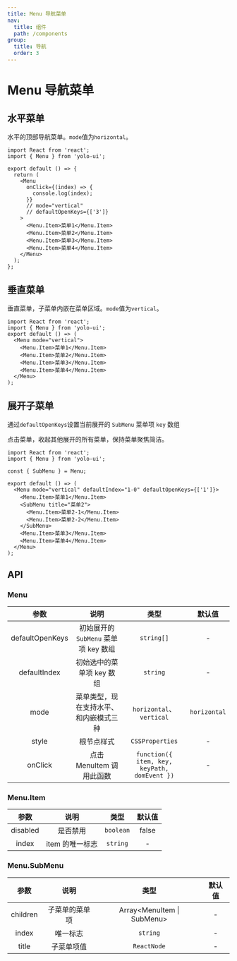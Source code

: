 ```yaml
---
title: Menu 导航菜单
nav:
  title: 组件
  path: /components
group:
  title: 导航
  order: 3
---
```


# Menu 导航菜单

## 水平菜单

水平的顶部导航菜单。`mode`值为`horizontal`。

```tsx
import React from 'react';
import { Menu } from 'yolo-ui';

export default () => {
  return (
    <Menu
      onClick={(index) => {
        console.log(index);
      }}
      // mode="vertical"
      // defaultOpenKeys={['3']}
    >
      <Menu.Item>菜单1</Menu.Item>
      <Menu.Item>菜单2</Menu.Item>
      <Menu.Item>菜单3</Menu.Item>
      <Menu.Item>菜单4</Menu.Item>
    </Menu>
  );
};
```

## 垂直菜单

垂直菜单，子菜单内嵌在菜单区域。`mode`值为`vertical`。

```tsx
import React from 'react';
import { Menu } from 'yolo-ui';
export default () => (
  <Menu mode="vertical">
    <Menu.Item>菜单1</Menu.Item>
    <Menu.Item>菜单2</Menu.Item>
    <Menu.Item>菜单3</Menu.Item>
    <Menu.Item>菜单4</Menu.Item>
  </Menu>
);
```

## 展开子菜单

通过`defaultOpenKeys`设置当前展开的 `SubMenu` 菜单项 `key` 数组

点击菜单，收起其他展开的所有菜单，保持菜单聚焦简洁。

```tsx
import React from 'react';
import { Menu } from 'yolo-ui';

const { SubMenu } = Menu;

export default () => (
  <Menu mode="vertical" defaultIndex="1-0" defaultOpenKeys={['1']}>
    <Menu.Item>菜单1</Menu.Item>
    <SubMenu title="菜单2">
      <Menu.Item>菜单2-1</Menu.Item>
      <Menu.Item>菜单2-2</Menu.Item>
    </SubMenu>
    <Menu.Item>菜单3</Menu.Item>
    <Menu.Item>菜单4</Menu.Item>
  </Menu>
);
```

## API

### Menu

| 参数 | 说明 | 类型 | 默认值 |
| :-: | :-: | :-: | :-: |
| defaultOpenKeys | 初始展开的 `SubMenu` 菜单项 key 数组 | `string[]` | - |
| defaultIndex | 初始选中的菜单项 key 数组 | `string` | - |
| mode | 菜单类型，现在支持水平、和内嵌模式三种 | `horizontal`、`vertical` | `horizontal` |
| style | 根节点样式 | `CSSProperties` | - |
| onClick | 点击 MenuItem 调用此函数 | `function({ item, key, keyPath, domEvent })` | - |

### Menu.Item

|   参数   |      说明       |   类型    | 默认值 |
| :------: | :-------------: | :-------: | :----: |
| disabled |    是否禁用     | `boolean` | false  |
|  index   | item 的唯一标志 | `string`  |   -    |

### Menu.SubMenu

|   参数   |      说明      |             类型              | 默认值 |
| :------: | :------------: | :---------------------------: | :----: |
| children | 子菜单的菜单项 | Array&lt;MenuItem \| SubMenu> |   -    |
|  index   |    唯一标志    |           `string`            |   -    |
|  title   |   子菜单项值   |          `ReactNode`          |   -    |

